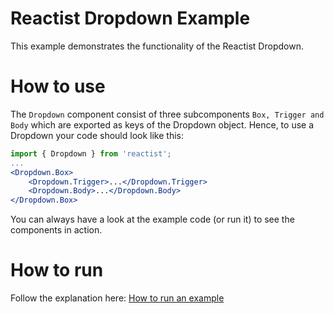# Reactist Dropdown Example

This example demonstrates the functionality of the Reactist Dropdown.

# How to use

The `Dropdown` component consist of three subcomponents `Box, Trigger and Body` which are exported as keys of the Dropdown object. Hence, to use a Dropdown your code should look like this:
```jsx
import { Dropdown } from 'reactist';
...
<Dropdown.Box>
    <Dropdown.Trigger>...</Dropdown.Trigger>
    <Dropdown.Body>...</Dropdown.Body>
</Dropdown.Box>
```

You can always have a look at the example code (or run it) to see the components in action.

# How to run

Follow the explanation here: [How to run an example](../README.md#how-to-run)
